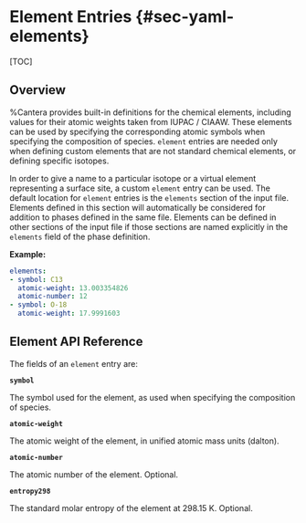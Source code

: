 # Element Entries {#sec-yaml-elements}

[TOC]

## Overview

%Cantera provides built-in definitions for the chemical elements, including values for
their atomic weights taken from IUPAC / CIAAW. These elements can be used by specifying
the corresponding atomic symbols when specifying the composition of species. `element`
entries are needed only when defining custom elements that are not standard chemical
elements, or defining specific isotopes.

In order to give a name to a particular isotope or a virtual element
representing a surface site, a custom `element` entry can be used. The
default location for `element` entries is the `elements` section of the
input file. Elements defined in this section will automatically be
considered for addition to phases defined in the same file. Elements can
be defined in other sections of the input file if those sections are
named explicitly in the `elements` field of the phase definition.

**Example:**

``` yaml
elements:
- symbol: C13
  atomic-weight: 13.003354826
  atomic-number: 12
- symbol: O-18
  atomic-weight: 17.9991603
```

## Element API Reference

The fields of an `element` entry are:

<b>`symbol`</b>

The symbol used for the element, as used when specifying the
composition of species.

<b>`atomic-weight`</b>

The atomic weight of the element, in unified atomic mass units
(dalton).

<b>`atomic-number`</b>

The atomic number of the element. Optional.

<b>`entropy298`</b>

The standard molar entropy of the element at 298.15 K. Optional.
